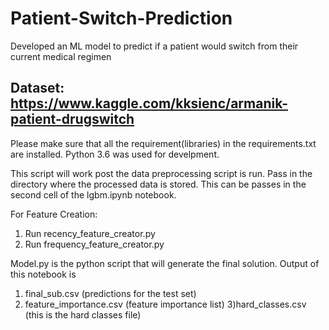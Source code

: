 # Patient-Switch-Prediction
Developed an ML model to predict if a patient would switch from their current medical regimen

## Dataset: https://www.kaggle.com/kksienc/armanik-patient-drugswitch

Please make sure that all the requirement(libraries) in the requirements.txt are installed.
Python 3.6 was used for develpment.

This script will work post the data preprocessing script is run.
Pass in the directory where the processed data is stored. This can be passes in the second cell of the lgbm.ipynb notebook.

For Feature Creation:
1. Run recency_feature_creator.py
2. Run frequency_feature_creator.py

Model.py is the python script that will generate the final solution. Output of this notebook is
1) final_sub.csv (predictions for the test set)
2) feature_importance.csv (feature importance list)
3)hard_classes.csv (this is the hard classes file)

